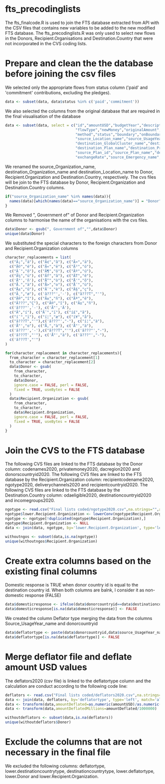 # fts_precodinglists

The fts_finalcode.R is used to join the FTS database extracted from API with the CSV files that contains new variables to be added to the new modified FTS database. The fts_precodinglists.R was only used to select new flows in the Donors, Recipient.Organisations and Destination.Country that were not incorporated in the CVS coding lists.

# Prepare and clean the the database before joining the csv files

We selected only the appropriate flows from status column ('paid' and 'commitment' contributions, excluding the pledges).

```R
data <- subset(data, data$status %in% c('paid','commitment'))
```

We also selected the columns from the original database that are required in the final visualisation of the database

```R
data <- subset(data, select = c("id","amountUSD","budgetYear","description",
                                "flowType","newMoney","originalAmount","originalCurrency",
                                "method","status","boundary","onBoundary","source_Organization_name",
                                "source_Location_name","source_UsageYear_name","destination_Organization_name",
                                "destination_GlobalCluster_name","destination_Location_name","destination_UsageYear_name",
                                "destination_Plan_name","destination_Project_name","parentFlowId","grandBargainEarmarkingType",
                                "source_Plan_id","source_Plan_name","destination_Cluster_name","destination_Emergency_name",
                                "exchangeRate","source_Emergency_name","source_GlobalCluster_name"))
```

We renamed the source_Organization_name, destination_Organization_name and destination_Location_name to Donor, Recipient.Organization and Destination.Country, respectively. The cvs files will be join to the FTS database by Donor, Recipient.Organization and Destination.Country columns.

```R
if("source_Organization_name" %in% names(data)){
  names(data)[which(names(data)=="source_Organization_name")] = "Donor"
}
```

We Removed ", Government of" of Donor and Recipient.Organization columns to harmonise the name of the organisations with the cvs files.

```R
data$Donor <- gsub(", Government of","",data$Donor)
unique(data$Donor)
```
We substituted the special characters to the foreign characters from Donor and Recipient.Organization columns

```R
character_replacements = list(
  c("Ã¡","á"), c("Ã¢","â"), c("Ã¤","ä"),
  c("Ã©","é"), c("Ã«","ë"), c("Ã³","ó"),
  c("Ã´","ô"), c("Ã¶","ö"), c("Ãº","ú"),
  c("Ã¼","ü"), c("Äf","ã"), c("ÄT","ê"),
  c('Å"','ñ'), c("Å^","ò"), c("Å'","õ"),
  c("Å.","à"), c("Å>","o"), c("Å¯","ù"),
  c("Å±","û"), c("Ã¨","è"), c("Ã§","ç"),
  c("Ã¸","ø"), c('â???"','-'), c("â???T","'"),
  c("Ã®","î"), c("Ã±","ñ"), c("Ãª","ê"),
  c("Ã???","Ç"), c("Ã®","î"), c("Ã±","ñ"),
  c('â???"','-'), c('Ã"','Ä'),
  c("Ã","í"), c("Ã¯","ï"), c("í£","ã"),
  c("í¯","ï"), c("í¦","æ"), c("í¥","å"),
  c("â???T","'"),c('â???"',"-"), c("í¦","à"),
  c('Å"',"o"), c("Å,","à"), c('Å"',"à"),
  c('â???"','-'),c("â???T","'"),c('â???"',"-"),
  c('â???T',"'"), c('Å"',"à"), c('â???"',"-"),
  c('â???T',"'")
)

for(character_replacement in character_replacements){
  from_character = character_replacement[1]
  to_character = character_replacement[2]
  data$Donor <- gsub(
    from_character,
    to_character,
    data$Donor,
    ignore.case = FALSE, perl = FALSE,
    fixed = TRUE, useBytes = FALSE
  )
  data$Recipient.Organization <- gsub(
    from_character,
    to_character,
    data$Recipient.Organization,
    ignore.case = FALSE, perl = FALSE,
    fixed = TRUE, useBytes = FALSE
  )
}
```

# Join the CVS to the FTS database

The following CVS files are linked to the FTS database by the Donor column: codenames2020, privatemoney2020, dacregion2020 and donorscountryid2020.
The following CVS files are linked to the FTS database by the Recipient.Organization column: recipientcodename2020, ngotype2020, deliverychannels2020 and recipientcountryid2020.
The following CVS files are linked to the FTS database by the Destination.Country column: odaeligible2020, destinationcountryid2020 and incomegroups2020.

```R
ngotype <- read.csv("Final lists coded/ngotype2020.csv",na.strings="",as.is=TRUE)
ngotype$lower.Recipient.Organization <- lowerConv(ngotype$Recipient.Organization)
ngotype <- ngotype[!duplicated(ngotype$Recipient.Organization),]
ngotype$Recipient.Organization <- NULL
data <- join(data, ngotype, by='lower.Recipient.Organization', type='left', match='first')

withoutngos <- subset(data,is.na(ngotype))
unique(withoutngos$Recipient.Organization)
```

# Create extra columns based on the existing final columns

Domestic response is TRUE when donor country id is equal to the destination country id. When both columns are balnk, I consider it as non-domestic response (FALSE)

```R
data$domesticresponse <- ifelse(data$donorcountryid==data$destinationcountryid,TRUE,FALSE)
data$domesticresponse[is.na(data$domesticresponse)] <- FALSE
```

We created the column Deflator type merging the data from the columns Source_UsageYear_name and donorcountryid

```R
data$deflatortype <- paste(data$donorcountryid,data$source_UsageYear_name)
data$deflatortype[is.na(data$deflatortype)] <- FALSE
```

# Merge deflator file and deflate amount USD values

The deflators2020 (csv file) is linked to the deflatortype column and the calculation are conduct according to the following code line:

```R
deflators <- read.csv("Final lists coded/deflators2020.csv",na.strings="",as.is=TRUE)
data <- join(data, deflators, by='deflatortype', type='left', match='all')
data <- transform(data,amountDeflated=as.numeric(amountUSD)/as.numeric(Deflators))
data <- transform(data,amountDeflatedMillions=amountDeflated/1000000)

withoutdeflators <- subset(data,is.na(deflators))
unique(withoutdeflators$Donor)
```

# Exclude the columns that are not necessary in the final file

We excluded the following columns: deflatortype, lower.destinationcountrytype, destinationcountrytype, lower.deflatortype, lower.Donor and lower.Recipient.Organization.


